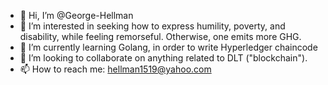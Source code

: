 - 👋 Hi, I’m @George-Hellman
- 👀 I’m interested in seeking how to express humility, poverty, and disability, while feeling remorseful. Otherwise, one emits more GHG.
- 🌱 I’m currently learning Golang, in order to write Hyperledger chaincode
- 💞️ I’m looking to collaborate on anything related to DLT ("blockchain").
- 📫 How to reach me: hellman1519@yahoo.com

<!---
George-Hellman/George-Hellman is a ✨ special ✨ repository because its `README.md` (this file) appears on your GitHub profile.
You can click the Preview link to take a look at your changes.
--->
